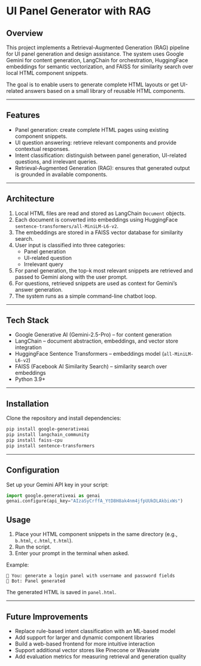 # UI Panel Generator with RAG

## Overview
This project implements a Retrieval-Augmented Generation (RAG) pipeline for UI panel generation and design assistance. The system uses Google Gemini for content generation, LangChain for orchestration, HuggingFace embeddings for semantic vectorization, and FAISS for similarity search over local HTML component snippets.

The goal is to enable users to generate complete HTML layouts or get UI-related answers based on a small library of reusable HTML components.

---

## Features
- Panel generation: create complete HTML pages using existing component snippets.  
- UI question answering: retrieve relevant components and provide contextual responses.  
- Intent classification: distinguish between panel generation, UI-related questions, and irrelevant queries.  
- Retrieval-Augmented Generation (RAG): ensures that generated output is grounded in available components.  

---

## Architecture
1. Local HTML files are read and stored as LangChain `Document` objects.  
2. Each document is converted into embeddings using HuggingFace `sentence-transformers/all-MiniLM-L6-v2`.  
3. The embeddings are stored in a FAISS vector database for similarity search.  
4. User input is classified into three categories:  
   - Panel generation  
   - UI-related question  
   - Irrelevant query  
5. For panel generation, the top-k most relevant snippets are retrieved and passed to Gemini along with the user prompt.  
6. For questions, retrieved snippets are used as context for Gemini’s answer generation.  
7. The system runs as a simple command-line chatbot loop.  

---

## Tech Stack
- Google Generative AI (Gemini-2.5-Pro) – for content generation  
- LangChain – document abstraction, embeddings, and vector store integration  
- HuggingFace Sentence Transformers – embeddings model (`all-MiniLM-L6-v2`)  
- FAISS (Facebook AI Similarity Search) – similarity search over embeddings  
- Python 3.9+  

---

## Installation

Clone the repository and install dependencies:

```bash
pip install google-generativeai
pip install langchain_community
pip install faiss-cpu
pip install sentence-transformers
```

---

## Configuration

Set up your Gemini API key in your script:

```python
import google.generativeai as genai
genai.configure(api_key="AIzaSyCrffA_YtD8H8ak4nm4jfpUUkDLAkbixWs")
```


## Usage

1. Place your HTML component snippets in the same directory (e.g., `b.html`, `c.html`, `t.html`).  
2. Run the script.  
3. Enter your prompt in the terminal when asked.

Example:

```
💬 You: generate a login panel with username and password fields
🤖 Bot: Panel generated
```

The generated HTML is saved in `panel.html`.

---

## Future Improvements
- Replace rule-based intent classification with an ML-based model  
- Add support for larger and dynamic component libraries  
- Build a web-based frontend for more intuitive interaction  
- Support additional vector stores like Pinecone or Weaviate  
- Add evaluation metrics for measuring retrieval and generation quality
